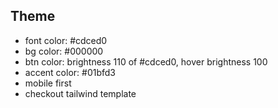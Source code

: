 ## Theme

-   font color: #cdced0
-   bg color: #000000
-   btn color: brightness 110 of #cdced0, hover brightness 100
-   accent color: #01bfd3
-   mobile first
-   checkout tailwind template

